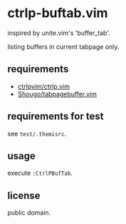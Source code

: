 # ctrlp-buftab.vim

inspired by unite.vim's 'buffer\_tab'.

listing buffers in current tabpage only.

## requirements

* [ctrlpvim/ctrlp.vim](https://github.com/ctrlpvim/ctrlp.vim)
* [Shougo/tabpagebuffer.vim](https://github.com/Shougo/tabpagebuffer.vim)

## requirements for test

see `test/.themisrc`.

## usage

execute `:CtrlPBufTab`.

## license

public domain.
